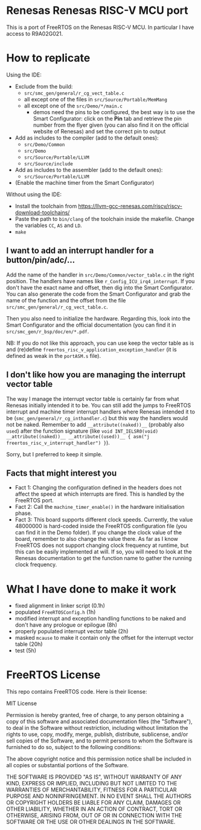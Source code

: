 # Renesas Renesas RISC-V MCU port

This is a port of FreeRTOS on the Renesas RISC-V MCU. In particular I have access to R9A02G021.

# How to replicate

Using the IDE:
- Exclude from the build:
	- `src/smc_gen/general/r_cg_vect_table.c`
	- all except one of the files in `src/Source/Portable/MemMang` 
	- all except one of the `src/Demo/*/main.c`
		- demos need the pins to be configured, the best way is to use the Smart Configurator: click on the **Pin** tab and retrieve the pin number from the flyer given (you can also find it on the official website of Renesas) and set the correct pin to output
- Add as includes to the compiler (add to the default ones):
	- `src/Demo/Common`
	- `src/Demo`
	- `src/Source/Portable/LLVM` 
	- `src/Source/include` 
- Add as includes to the assembler (add to the default ones):
	- `src/Source/Portable/LLVM`
- (Enable the machine timer from the Smart Configurator)

Without using the IDE:
- Install the toolchain from https://llvm-gcc-renesas.com/riscv/riscv-download-toolchains/ 
- Paste the path to `bin/clang` of the toolchain inside the makefile. Change the variables `CC`, `AS` and `LD`.
- `make`

## I want to add an interrupt handler for a button/pin/adc/...

Add the name of the handler in `src/Demo/Common/vector_table.c` in the right position. The handlers have names like `r_Config_ICU_irq4_interrupt`. If you don't have the exact name and offset, then dig into the Smart Configurator. You can also generate the code from the Smart Configurator and grab the name of the function and the offset from the file `src/smc_gen/general/r_cg_vect_table.c`.

Then you also need to initialize the hardware. Regarding this, look into the Smart Configurator and the official documentation (you can find it in `src/smc_gen/r_bsp/doc/en/*.pdf`.

NB: If you do not like this approach, you can use keep the vector table as is and (re)define `freertos_risc_v_application_exception_handler` (it is defined as weak in the `portASM.s` file).

## I don't like how you are managing the interrupt vector table

The way I manage the interrupt vector table is certainly far from what Renesas initially intended it to be. You can still add the jumps to FreeRTOS interrupt and machine timer interrupt handlers where Renesas intended it to be (`smc_gen/general/r_cg_inthandler.c`) but this way the handlers would not be naked. Remember to add `__attribute((naked))__` (probably also `used`) after the function signature (like `void INT_IELSR0(void) __attribute((naked))__ __attribute((used))__ { asm("j freertos_risc_v_interrupt_handler") }`).

Sorry, but I preferred to keep it simple.

## Facts that might interest you

- Fact 1: Changing the configuration defined in the headers does not affect the speed at which interrupts are fired. This is handled by the FreeRTOS port. 
- Fact 2: Call the `machine_timer_enable()` in the hardware initialisation phase.
- Fact 3: This board supports different clock speeds. Currently, the value 48000000 is hard-coded inside the FreeRTOS configuration file (you can find it in the Demo folder). If you change the clock value of the board, remember to also change the value there. As far as I know FreeRTOS does not support changing clock frequency at runtime, but this can be easily implemented at will. If so, you will need to look at the Renesas documentation to get the function name to gather the running clock frequency.

# What I have done to make it work

- fixed alignment in linker script (0.1h)
- populated `FreeRTOSConfig.h` (1h)
- modified interrupt and exception handling functions to be naked and don't have any prologue or epilogue (8h)
- properly populated interrupt vector table (2h)
- masked `mcause` to make it contain only the offset for the interrupt vector table (20h)
- test (5h)
 
# FreeRTOS License

This repo contains FreeRTOS code. Here is their license:

MIT License

Permission is hereby granted, free of charge, to any person obtaining a copy of this software and associated documentation files (the "Software"), to deal in the Software without restriction, including without limitation the rights to use, copy, modify, merge, publish, distribute, sublicense, and/or sell copies of the Software, and to permit persons to whom the Software is furnished to do so, subject to the following conditions:

The above copyright notice and this permission notice shall be included in all copies or substantial portions of the Software.

THE SOFTWARE IS PROVIDED "AS IS", WITHOUT WARRANTY OF ANY KIND, EXPRESS OR IMPLIED, INCLUDING BUT NOT LIMITED TO THE WARRANTIES OF MERCHANTABILITY, FITNESS FOR A PARTICULAR PURPOSE AND NONINFRINGEMENT. IN NO EVENT SHALL THE AUTHORS OR COPYRIGHT HOLDERS BE LIABLE FOR ANY CLAIM, DAMAGES OR OTHER LIABILITY, WHETHER IN AN ACTION OF CONTRACT, TORT OR OTHERWISE, ARISING FROM, OUT OF OR IN CONNECTION WITH THE SOFTWARE OR THE USE OR OTHER DEALINGS IN THE SOFTWARE.
